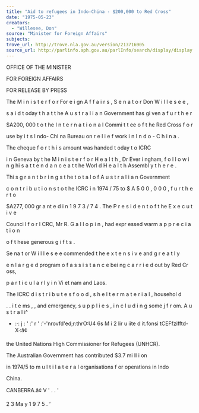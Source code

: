 ```yaml
---
title: "Aid to refugees in Indo-China - $200,000 to Red Cross"
date: "1975-05-23"
creators:
  - "Willesee, Don"
source: "Minister for Foreign Affairs"
subjects:
trove_url: http://trove.nla.gov.au/version/213716905
source_url: http://parlinfo.aph.gov.au/parlInfo/search/display/display.w3p;query=Id%3A%22media/pressrel/HPR10023609%22
---
```


 OFFICE OF THE MINISTER 

 FOR FOREIGN AFFAIRS

 FOR RELEASE BY PRESS

 The M i n i s t e r  f o r  For e i gn A f f a i r s ,  S e n a t o r  Don W i l l e s e e ,  

 s a i d  t oday t h a t  t he A u s t r a l i a n  Government  has gi ven a f u r t h e r  

 $A200, 000 t o t he I n t e r n a t i o n a l  Commi t t ee o f  t he Red Cross f o r  

 use by i t s  I ndo- Chi na  Bureau on r e l i e f  work i n I n d o - C h i n a .

 The cheque f o r  t h i s  amount was handed t oday t o ICRC  

 i n Geneva by t he M i n i s t e r  f o r  H e a l t h ,  Dr Ever i ngham,  f o l l o w i n g   hi s  a t t e n d a n c e  a t  t he Worl d H e a l t h  Assembl y t h e r e .

 Thi s g r a n t  b r i n g s  t he t o t a l  o f  A u s t r a l i a n  Government  

 c o n t r i b u t i o n s  t o t he ICRC i n 1974 / 75 to $ A 5 0 0 , 0 0 0 ,  f u r t h e r  t o  

 $A277, 000 gr a nt e d i n 1 9 7 3 / 7 4 .  The P r e s i d e n t  o f  t he E x e c u t i v e  

 Counci l  f o r  I CRC,  Mr R. G a l l o p i n ,  had expr essed warm a p p r e c i a t i o n  

 o f  t hese generous g i f t s .

 Se na t or  W i l l e s e e  commended t he e x t e n s i v e  and g r e a t l y  

 e n l a r g e d  program o f  a s s i s t a n c e  bei ng c a r r i e d  out  by Red Cr oss,  

 p a r t i c u l a r l y  i n Vi et nam and Laos.

 The ICRC d i s t r i b u t e s  f o o d ,  s h e l t e r  m a t e r i a l ,  househol d  

 . . i t e ms , ,  and emergency,  s u p p l i e s ,  i n c l u d i n g  some j f r om.  A u s t r a l  i^

 - :·: j : ' :' r ' :'-'nrovfd'ed;r:thrO:U4 6s M i 2 lir u iite d it.fonsi tCEFfzifftd-X·:â¢

 the United Nations High Commissioner for Refugees (UNHCR).

 The Australian Government has contributed $3.7 mi ll i on  

 in 1974/5 to m u l t i l a t e r a l  organisations f or  operations in Indo­

 China.

 CANBERRA.â¢  V ' .  . '

 2 3  Ma y  1 9 7 5  . ’

